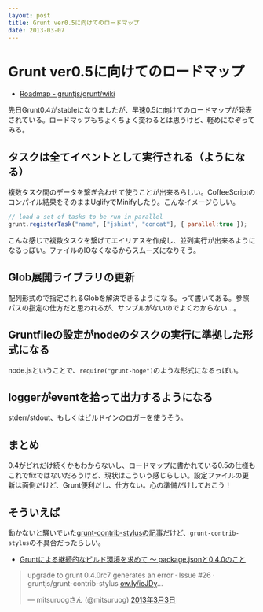 ```yaml
---
layout: post
title: Grunt ver0.5に向けてのロードマップ
date: 2013-03-07
---
```


# Grunt ver0.5に向けてのロードマップ

+ [Roadmap - gruntjs/grunt/wiki](https://github.com/gruntjs/grunt/wiki/Roadmap)

先日Grunt0.4がstableになりましたが、早速0.5に向けてのロードマップが発表されている。ロードマップもちょくちょく変わるとは思うけど、軽めになぞってみる。

## タスクは全てイベントとして実行される（ようになる）

複数タスク間のデータを繋ぎ合わせて使うことが出来るらしい。CoffeeScriptのコンパイル結果をそのままUglifyでMinifyしたり。こんなイメージらしい。

```js
// load a set of tasks to be run in parallel
grunt.registerTask("name", ["jshint", "concat"], { parallel:true });
```

こんな感じで複数タスクを繋げてエイリアスを作成し、並列実行が出来るようになるっぽい。ファイルのIOなくなるからスムーズになりそう。

## Glob展開ライブラリの更新

配列形式ので指定されるGlobを解決できるようになる。って書いてある。参照パスの指定の仕方だと思われるが、サンプルがないのでよくわからない…。

## Gruntfileの設定がnodeのタスクの実行に準拠した形式になる

node.jsということで、`require("grunt-hoge")`のような形式になるっぽい。

## loggerがeventを拾って出力するようになる

stderr/stdout、もしくはビルドインのロガーを使うそう。

## まとめ

0.4がどれだけ続くかもわからないし、ロードマップに書かれている0.5の仕様もこれでfixではないだろうけど、現状はこういう感じらしい。設定ファイルの更新は面倒だけど、Grunt便利だし、仕方ない。心の準備だけしておこう！

## そういえば

動かないと騒いでいた[grunt-contrib-stylusの記事](/posts/2013/gruntjs-0-4.html)だけど、`grunt-contrib-stylus`の不具合だったらしい。

- [Gruntによる継続的なビルド環境を求めて 〜 package.jsonと0.4.0のこと](http://havelog.ayumusato.com/develop/others/e539-manage_grunt_build_env.html)

<blockquote class="twitter-tweet" lang="ja"><p>upgrade to grunt 0.4.0rc7 generates an error · Issue #26 · gruntjs/grunt-contrib-stylus <a href="http://t.co/ISyq72wQVm" title="http://ow.ly/ieJDy">ow.ly/ieJDy</a>...</p>&mdash; mitsuruogさん (@mitsuruog) <a href="https://twitter.com/mitsuruog/status/308067525038575616">2013年3月3日</a></blockquote>